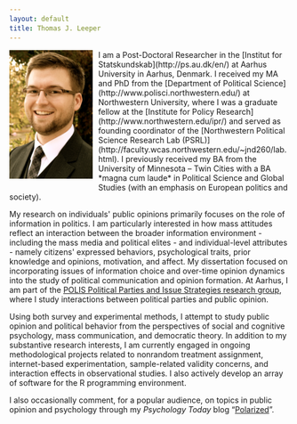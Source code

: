 ```yaml
---
layout: default
title: Thomas J. Leeper
---
```


<div><img style="float:left;max-width:150px;margin-right:10px;margin-bottom:10px;" src="images/thomas1.jpg" alt="Thomas J. Leeper" /><div>I am a Post-Doctoral Researcher in the [Institut for Statskundskab](http://ps.au.dk/en/) at Aarhus University in Aarhus, Denmark. I received my MA and PhD from the [Department of Political Science](http://www.polisci.northwestern.edu/) at Northwestern University, where I was a graduate fellow at the [Institute for Policy Research](http://www.northwestern.edu/ipr/) and served as founding coordinator of the [Northwestern Political Science Research Lab (PSRL)](http://faculty.wcas.northwestern.edu/~jnd260/lab.html). I previously received my BA from the University of Minnesota &#8211; Twin Cities with a BA *magna cum laude* in Political Science and Global Studies (with an emphasis on European politics and society).

My research on individuals' public opinions primarily focuses on the role of information in politics. I am particularly interested in how mass attitudes reflect an interaction between the broader information environment - including the mass media and political elites - and individual-level attributes - namely citizens' expressed behaviors, psychological traits, prior knowledge and opinions, motivation, and affect. My dissertation focused on incorporating issues of information choice and over-time opinion dynamics into the study of political communication and opinion formation. At Aarhus, I am part of the [POLIS Political Parties and Issue Strategies research group](http://ps.au.dk/en/research/research-centres-and-units/polis/), where I study interactions between political parties and public opinion.

Using both survey and experimental methods, I attempt to study public opinion and political behavior from the perspectives of social and cognitive psychology, mass communication, and democratic theory. In addition to my substantive research interests, I am currently engaged in ongoing methodological projects related to nonrandom treatment assignment, internet-based experimentation, sample-related validity concerns, and interaction effects in observational studies. I also actively develop an array of software for the R programming environment.

I also occasionally comment, for a popular audience, on topics in public opinion and psychology through my *Psychology Today* blog &#8220;[Polarized](http://www.psychologytoday.com/blog/polarized)&#8221;.
